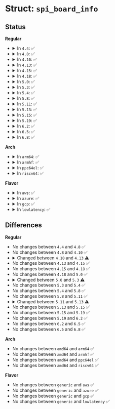 # Struct: <code>spi_board_info</code>

## Status
<b>Regular</b>
<ul>
<li>
<details>
<summary>In <code>4.4</code>: ✅</summary>

```c
struct spi_board_info {
    char modalias[32];
    const void *platform_data;
    void *controller_data;
    int irq;
    u32 max_speed_hz;
    u16 bus_num;
    u16 chip_select;
    u16 mode;
};
```
</details>
</li>
<li>
<details>
<summary>In <code>4.8</code>: ✅</summary>

```c
struct spi_board_info {
    char modalias[32];
    const void *platform_data;
    void *controller_data;
    int irq;
    u32 max_speed_hz;
    u16 bus_num;
    u16 chip_select;
    u16 mode;
};
```
</details>
</li>
<li>
<details>
<summary>In <code>4.10</code>: ✅</summary>

```c
struct spi_board_info {
    char modalias[32];
    const void *platform_data;
    void *controller_data;
    int irq;
    u32 max_speed_hz;
    u16 bus_num;
    u16 chip_select;
    u16 mode;
};
```
</details>
</li>
<li>
<details>
<summary>In <code>4.13</code>: ✅</summary>

```c
struct spi_board_info {
    char modalias[32];
    const void *platform_data;
    const struct property_entry *properties;
    void *controller_data;
    int irq;
    u32 max_speed_hz;
    u16 bus_num;
    u16 chip_select;
    u16 mode;
};
```
</details>
</li>
<li>
<details>
<summary>In <code>4.15</code>: ✅</summary>

```c
struct spi_board_info {
    char modalias[32];
    const void *platform_data;
    const struct property_entry *properties;
    void *controller_data;
    int irq;
    u32 max_speed_hz;
    u16 bus_num;
    u16 chip_select;
    u16 mode;
};
```
</details>
</li>
<li>
<details>
<summary>In <code>4.18</code>: ✅</summary>

```c
struct spi_board_info {
    char modalias[32];
    const void *platform_data;
    const struct property_entry *properties;
    void *controller_data;
    int irq;
    u32 max_speed_hz;
    u16 bus_num;
    u16 chip_select;
    u16 mode;
};
```
</details>
</li>
<li>
<details>
<summary>In <code>5.0</code>: ✅</summary>

```c
struct spi_board_info {
    char modalias[32];
    const void *platform_data;
    const struct property_entry *properties;
    void *controller_data;
    int irq;
    u32 max_speed_hz;
    u16 bus_num;
    u16 chip_select;
    u16 mode;
};
```
</details>
</li>
<li>
<details>
<summary>In <code>5.3</code>: ✅</summary>

```c
struct spi_board_info {
    char modalias[32];
    const void *platform_data;
    const struct property_entry *properties;
    void *controller_data;
    int irq;
    u32 max_speed_hz;
    u16 bus_num;
    u16 chip_select;
    u32 mode;
};
```
</details>
</li>
<li>
<details>
<summary>In <code>5.4</code>: ✅</summary>

```c
struct spi_board_info {
    char modalias[32];
    const void *platform_data;
    const struct property_entry *properties;
    void *controller_data;
    int irq;
    u32 max_speed_hz;
    u16 bus_num;
    u16 chip_select;
    u32 mode;
};
```
</details>
</li>
<li>
<details>
<summary>In <code>5.8</code>: ✅</summary>

```c
struct spi_board_info {
    char modalias[32];
    const void *platform_data;
    const struct property_entry *properties;
    void *controller_data;
    int irq;
    u32 max_speed_hz;
    u16 bus_num;
    u16 chip_select;
    u32 mode;
};
```
</details>
</li>
<li>
<details>
<summary>In <code>5.11</code>: ✅</summary>

```c
struct spi_board_info {
    char modalias[32];
    const void *platform_data;
    const struct property_entry *properties;
    void *controller_data;
    int irq;
    u32 max_speed_hz;
    u16 bus_num;
    u16 chip_select;
    u32 mode;
};
```
</details>
</li>
<li>
<details>
<summary>In <code>5.13</code>: ✅</summary>

```c
struct spi_board_info {
    char modalias[32];
    const void *platform_data;
    const struct software_node *swnode;
    void *controller_data;
    int irq;
    u32 max_speed_hz;
    u16 bus_num;
    u16 chip_select;
    u32 mode;
};
```
</details>
</li>
<li>
<details>
<summary>In <code>5.15</code>: ✅</summary>

```c
struct spi_board_info {
    char modalias[32];
    const void *platform_data;
    const struct software_node *swnode;
    void *controller_data;
    int irq;
    u32 max_speed_hz;
    u16 bus_num;
    u16 chip_select;
    u32 mode;
};
```
</details>
</li>
<li>
<details>
<summary>In <code>5.19</code>: ✅</summary>

```c
struct spi_board_info {
    char modalias[32];
    const void *platform_data;
    const struct software_node *swnode;
    void *controller_data;
    int irq;
    u32 max_speed_hz;
    u16 bus_num;
    u16 chip_select;
    u32 mode;
};
```
</details>
</li>
<li>
<details>
<summary>In <code>6.2</code>: ✅</summary>

```c
struct spi_board_info {
    char modalias[32];
    const void *platform_data;
    const struct software_node *swnode;
    void *controller_data;
    int irq;
    u32 max_speed_hz;
    u16 bus_num;
    u16 chip_select;
    u32 mode;
};
```
</details>
</li>
<li>
<details>
<summary>In <code>6.5</code>: ✅</summary>

```c
struct spi_board_info {
    char modalias[32];
    const void *platform_data;
    const struct software_node *swnode;
    void *controller_data;
    int irq;
    u32 max_speed_hz;
    u16 bus_num;
    u16 chip_select;
    u32 mode;
};
```
</details>
</li>
<li>
<details>
<summary>In <code>6.8</code>: ✅</summary>

```c
struct spi_board_info {
    char modalias[32];
    const void *platform_data;
    const struct software_node *swnode;
    void *controller_data;
    int irq;
    u32 max_speed_hz;
    u16 bus_num;
    u16 chip_select;
    u32 mode;
};
```
</details>
</li>
</ul>
<b>Arch</b>
<ul>
<li>
<details>
<summary>In <code>arm64</code>: ✅</summary>

```c
struct spi_board_info {
    char modalias[32];
    const void *platform_data;
    const struct property_entry *properties;
    void *controller_data;
    int irq;
    u32 max_speed_hz;
    u16 bus_num;
    u16 chip_select;
    u32 mode;
};
```
</details>
</li>
<li>
<details>
<summary>In <code>armhf</code>: ✅</summary>

```c
struct spi_board_info {
    char modalias[32];
    const void *platform_data;
    const struct property_entry *properties;
    void *controller_data;
    int irq;
    u32 max_speed_hz;
    u16 bus_num;
    u16 chip_select;
    u32 mode;
};
```
</details>
</li>
<li>
<details>
<summary>In <code>ppc64el</code>: ✅</summary>

```c
struct spi_board_info {
    char modalias[32];
    const void *platform_data;
    const struct property_entry *properties;
    void *controller_data;
    int irq;
    u32 max_speed_hz;
    u16 bus_num;
    u16 chip_select;
    u32 mode;
};
```
</details>
</li>
<li>
<details>
<summary>In <code>riscv64</code>: ✅</summary>

```c
struct spi_board_info {
    char modalias[32];
    const void *platform_data;
    const struct property_entry *properties;
    void *controller_data;
    int irq;
    u32 max_speed_hz;
    u16 bus_num;
    u16 chip_select;
    u32 mode;
};
```
</details>
</li>
</ul>
<b>Flavor</b>
<ul>
<li>
<details>
<summary>In <code>aws</code>: ✅</summary>

```c
struct spi_board_info {
    char modalias[32];
    const void *platform_data;
    const struct property_entry *properties;
    void *controller_data;
    int irq;
    u32 max_speed_hz;
    u16 bus_num;
    u16 chip_select;
    u32 mode;
};
```
</details>
</li>
<li>
<details>
<summary>In <code>azure</code>: ✅</summary>

```c
struct spi_board_info {
    char modalias[32];
    const void *platform_data;
    const struct property_entry *properties;
    void *controller_data;
    int irq;
    u32 max_speed_hz;
    u16 bus_num;
    u16 chip_select;
    u32 mode;
};
```
</details>
</li>
<li>
<details>
<summary>In <code>gcp</code>: ✅</summary>

```c
struct spi_board_info {
    char modalias[32];
    const void *platform_data;
    const struct property_entry *properties;
    void *controller_data;
    int irq;
    u32 max_speed_hz;
    u16 bus_num;
    u16 chip_select;
    u32 mode;
};
```
</details>
</li>
<li>
<details>
<summary>In <code>lowlatency</code>: ✅</summary>

```c
struct spi_board_info {
    char modalias[32];
    const void *platform_data;
    const struct property_entry *properties;
    void *controller_data;
    int irq;
    u32 max_speed_hz;
    u16 bus_num;
    u16 chip_select;
    u32 mode;
};
```
</details>
</li>
</ul>

## Differences
<b>Regular</b>
<ul>
<li>
No changes between <code>4.4</code> and <code>4.8</code> ✅
</li>
<li>
No changes between <code>4.8</code> and <code>4.10</code> ✅
</li>
<li>
<details>
<summary>Changed between <code>4.10</code> and <code>4.13</code> ⚠️</summary>
<ul>
<li>
<b>Field added. </b>
<code>const struct property_entry *properties</code>
</li>
</ul>
</details>
</li>
<li>
No changes between <code>4.13</code> and <code>4.15</code> ✅
</li>
<li>
No changes between <code>4.15</code> and <code>4.18</code> ✅
</li>
<li>
No changes between <code>4.18</code> and <code>5.0</code> ✅
</li>
<li>
<details>
<summary>Changed between <code>5.0</code> and <code>5.3</code> ⚠️</summary>
<ul>
<li>
<b>Field type changed. </b>
<code>u16 mode</code> ➡️ <code>u32 mode</code>
</li>
</ul>
</details>
</li>
<li>
No changes between <code>5.3</code> and <code>5.4</code> ✅
</li>
<li>
No changes between <code>5.4</code> and <code>5.8</code> ✅
</li>
<li>
No changes between <code>5.8</code> and <code>5.11</code> ✅
</li>
<li>
<details>
<summary>Changed between <code>5.11</code> and <code>5.13</code> ⚠️</summary>
<ul>
<li>
<b>Field added. </b>
<code>const struct software_node *swnode</code>
</li>
<li>
<b>Field removed. </b>
<code>const struct property_entry *properties</code>
</li>
</ul>
</details>
</li>
<li>
No changes between <code>5.13</code> and <code>5.15</code> ✅
</li>
<li>
No changes between <code>5.15</code> and <code>5.19</code> ✅
</li>
<li>
No changes between <code>5.19</code> and <code>6.2</code> ✅
</li>
<li>
No changes between <code>6.2</code> and <code>6.5</code> ✅
</li>
<li>
No changes between <code>6.5</code> and <code>6.8</code> ✅
</li>
</ul>
<b>Arch</b>
<ul>
<li>
No changes between <code>amd64</code> and <code>arm64</code> ✅
</li>
<li>
No changes between <code>amd64</code> and <code>armhf</code> ✅
</li>
<li>
No changes between <code>amd64</code> and <code>ppc64el</code> ✅
</li>
<li>
No changes between <code>amd64</code> and <code>riscv64</code> ✅
</li>
</ul>
<b>Flavor</b>
<ul>
<li>
No changes between <code>generic</code> and <code>aws</code> ✅
</li>
<li>
No changes between <code>generic</code> and <code>azure</code> ✅
</li>
<li>
No changes between <code>generic</code> and <code>gcp</code> ✅
</li>
<li>
No changes between <code>generic</code> and <code>lowlatency</code> ✅
</li>
</ul>
